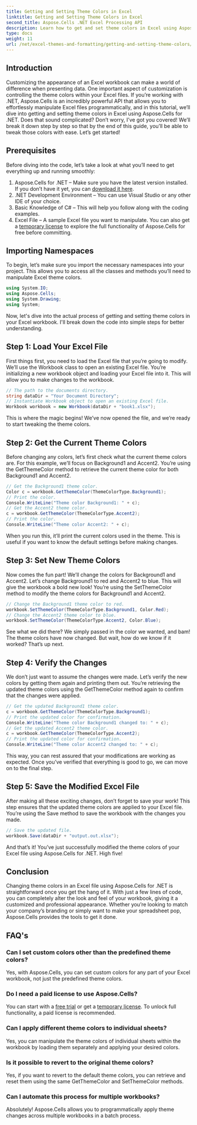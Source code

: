 ```yaml
---
title: Getting and Setting Theme Colors in Excel
linktitle: Getting and Setting Theme Colors in Excel
second_title: Aspose.Cells .NET Excel Processing API
description: Learn how to get and set theme colors in Excel using Aspose.Cells for .NET with this easy-to-follow tutorial. Complete step-by-step guide and code examples included.
type: docs
weight: 11
url: /net/excel-themes-and-formatting/getting-and-setting-theme-colors/
---
```

## Introduction
Customizing the appearance of an Excel workbook can make a world of difference when presenting data. One important aspect of customization is controlling the theme colors within your Excel files. If you’re working with .NET, Aspose.Cells is an incredibly powerful API that allows you to effortlessly manipulate Excel files programmatically, and in this tutorial, we’ll dive into getting and setting theme colors in Excel using Aspose.Cells for .NET.
Does that sound complicated? Don’t worry, I’ve got you covered! We’ll break it down step by step so that by the end of this guide, you’ll be able to tweak those colors with ease. Let’s get started!
## Prerequisites
Before diving into the code, let’s take a look at what you’ll need to get everything up and running smoothly:
1. Aspose.Cells for .NET – Make sure you have the latest version installed. If you don’t have it yet, you can [download it here](https://releases.aspose.com/cells/net/).
2. .NET Development Environment – You can use Visual Studio or any other IDE of your choice.
3. Basic Knowledge of C# – This will help you follow along with the coding examples.
4. Excel File – A sample Excel file you want to manipulate.
You can also get a [temporary license](https://purchase.aspose.com/temporary-license/) to explore the full functionality of Aspose.Cells for free before committing.
## Importing Namespaces
To begin, let’s make sure you import the necessary namespaces into your project. This allows you to access all the classes and methods you’ll need to manipulate Excel theme colors.
```csharp
using System.IO;
using Aspose.Cells;
using System.Drawing;
using System;
```
Now, let's dive into the actual process of getting and setting theme colors in your Excel workbook. I'll break down the code into simple steps for better understanding.
## Step 1: Load Your Excel File
First things first, you need to load the Excel file that you’re going to modify. We’ll use the Workbook class to open an existing Excel file.
You’re initializing a new workbook object and loading your Excel file into it. This will allow you to make changes to the workbook.
```csharp
// The path to the documents directory.
string dataDir = "Your Document Directory";
// Instantiate Workbook object to open an existing Excel file.
Workbook workbook = new Workbook(dataDir + "book1.xlsx");
```
This is where the magic begins! We’ve now opened the file, and we’re ready to start tweaking the theme colors.
## Step 2: Get the Current Theme Colors
Before changing any colors, let’s first check what the current theme colors are. For this example, we’ll focus on Background1 and Accent2.
You’re using the GetThemeColor method to retrieve the current theme color for both Background1 and Accent2.
```csharp
// Get the Background1 theme color.
Color c = workbook.GetThemeColor(ThemeColorType.Background1);
// Print the color.
Console.WriteLine("Theme color Background1: " + c);
// Get the Accent2 theme color.
c = workbook.GetThemeColor(ThemeColorType.Accent2);
// Print the color.
Console.WriteLine("Theme color Accent2: " + c);
```
When you run this, it’ll print the current colors used in the theme. This is useful if you want to know the default settings before making changes.
## Step 3: Set New Theme Colors
Now comes the fun part! We’ll change the colors for Background1 and Accent2. Let’s change Background1 to red and Accent2 to blue. This will give the workbook a bold new look!
You’re using the SetThemeColor method to modify the theme colors for Background1 and Accent2.
```csharp
// Change the Background1 theme color to red.
workbook.SetThemeColor(ThemeColorType.Background1, Color.Red);
// Change the Accent2 theme color to blue.
workbook.SetThemeColor(ThemeColorType.Accent2, Color.Blue);
```
See what we did there? We simply passed in the color we wanted, and bam! The theme colors have now changed. But wait, how do we know if it worked? That’s up next.
## Step 4: Verify the Changes
We don’t just want to assume the changes were made. Let’s verify the new colors by getting them again and printing them out.
You’re retrieving the updated theme colors using the GetThemeColor method again to confirm that the changes were applied.
```csharp
// Get the updated Background1 theme color.
c = workbook.GetThemeColor(ThemeColorType.Background1);
// Print the updated color for confirmation.
Console.WriteLine("Theme color Background1 changed to: " + c);
// Get the updated Accent2 theme color.
c = workbook.GetThemeColor(ThemeColorType.Accent2);
// Print the updated color for confirmation.
Console.WriteLine("Theme color Accent2 changed to: " + c);
```
This way, you can rest assured that your modifications are working as expected. Once you’ve verified that everything is good to go, we can move on to the final step.
## Step 5: Save the Modified Excel File
After making all these exciting changes, don’t forget to save your work! This step ensures that the updated theme colors are applied to your Excel file.
You’re using the Save method to save the workbook with the changes you made.
```csharp
// Save the updated file.
workbook.Save(dataDir + "output.out.xlsx");
```
And that’s it! You’ve just successfully modified the theme colors of your Excel file using Aspose.Cells for .NET. High five!
## Conclusion
Changing theme colors in an Excel file using Aspose.Cells for .NET is straightforward once you get the hang of it. With just a few lines of code, you can completely alter the look and feel of your workbook, giving it a customized and professional appearance. Whether you’re looking to match your company’s branding or simply want to make your spreadsheet pop, Aspose.Cells provides the tools to get it done.
## FAQ's
### Can I set custom colors other than the predefined theme colors?
Yes, with Aspose.Cells, you can set custom colors for any part of your Excel workbook, not just the predefined theme colors.
### Do I need a paid license to use Aspose.Cells?
You can start with a [free trial](https://releases.aspose.com/) or get a [temporary license](https://purchase.aspose.com/temporary-license/). To unlock full functionality, a paid license is recommended.
### Can I apply different theme colors to individual sheets?
Yes, you can manipulate the theme colors of individual sheets within the workbook by loading them separately and applying your desired colors.
### Is it possible to revert to the original theme colors?
Yes, if you want to revert to the default theme colors, you can retrieve and reset them using the same GetThemeColor and SetThemeColor methods.
### Can I automate this process for multiple workbooks?
Absolutely! Aspose.Cells allows you to programmatically apply theme changes across multiple workbooks in a batch process.
